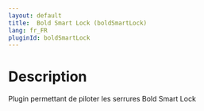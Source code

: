 ```yaml
---
layout: default
title:  Bold Smart Lock (boldSmartLock)
lang: fr_FR
pluginId: boldSmartLock
---
```

# Description

Plugin permettant de piloter les serrures Bold Smart Lock
